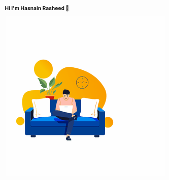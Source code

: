 ### Hi I'm Hasnain Rasheed 👋

<img align="right" alt="GIF" src="https://github.com/HrHasnai/HrHasnai/blob/main/hrhasnai.gif?raw=true" width="500" height="500" />

